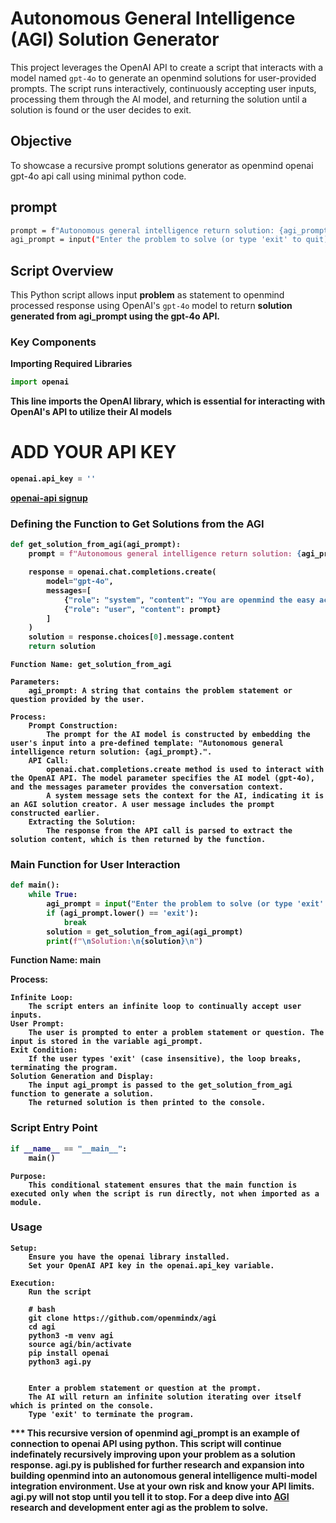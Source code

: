 # Autonomous General Intelligence (AGI) Solution Generator

This project leverages the OpenAI API to create a script that interacts with a model named `gpt-4o` to generate an openmind solutions for user-provided prompts. The script runs interactively, continuously accepting user inputs, processing them through the AI model, and returning the solution until a solution is found or the user decides to exit.

## Objective

To showcase a recursive prompt solutions generator as openmind openai gpt-4o api call using minimal python code.

## prompt

```bash
prompt = f"Autonomous general intelligence return solution: {agi_prompt}."
agi_prompt = input("Enter the problem to solve (or type 'exit' to quit): ")
```


## Script Overview

This Python script allows input <b>problem</b> as statement to openmind processed response using OpenAI's `gpt-4o` model to return <b>solution</a> generated from agi_prompt using the gpt-4o API.

### Key Components

**Importing Required Libraries**

```python
import openai
```

This line imports the OpenAI library, which is essential for interacting with OpenAI's API to utilize their AI models

# ADD YOUR API KEY

```python
openai.api_key = ''
```

<a href="https://openai.com/index/openai-api/">openai-api signup</a><br />


### Defining the Function to Get Solutions from the AGI

```python
def get_solution_from_agi(agi_prompt):
    prompt = f"Autonomous general intelligence return solution: {agi_prompt}."

    response = openai.chat.completions.create(
        model="gpt-4o",
        messages=[
            {"role": "system", "content": "You are openmind the easy action event AGI solution creator."},
            {"role": "user", "content": prompt}
        ]
    )
    solution = response.choices[0].message.content
    return solution
```
    Function Name: get_solution_from_agi

    Parameters:
        agi_prompt: A string that contains the problem statement or question provided by the user.

    Process:
        Prompt Construction:
            The prompt for the AI model is constructed by embedding the user's input into a pre-defined template: "Autonomous general intelligence return solution: {agi_prompt}.".
        API Call:
            openai.chat.completions.create method is used to interact with the OpenAI API. The model parameter specifies the AI model (gpt-4o), and the messages parameter provides the conversation context.
            A system message sets the context for the AI, indicating it is an AGI solution creator. A user message includes the prompt constructed earlier.
        Extracting the Solution:
            The response from the API call is parsed to extract the solution content, which is then returned by the function.

### Main Function for User Interaction

```python
def main():
    while True:
        agi_prompt = input("Enter the problem to solve (or type 'exit' to quit): ")
        if (agi_prompt.lower() == 'exit'):
            break
        solution = get_solution_from_agi(agi_prompt)
        print(f"\nSolution:\n{solution}\n")
```
Function Name: main

Process:

    Infinite Loop:
        The script enters an infinite loop to continually accept user inputs.
    User Prompt:
        The user is prompted to enter a problem statement or question. The input is stored in the variable agi_prompt.
    Exit Condition:
        If the user types 'exit' (case insensitive), the loop breaks, terminating the program.
    Solution Generation and Display:
        The input agi_prompt is passed to the get_solution_from_agi function to generate a solution.
        The returned solution is then printed to the console.

### Script Entry Point

```python
if __name__ == "__main__":
    main()
```
    Purpose:
        This conditional statement ensures that the main function is executed only when the script is run directly, not when imported as a module.

### Usage

    Setup:
        Ensure you have the openai library installed.
        Set your OpenAI API key in the openai.api_key variable.

    Execution:
        Run the script
        
        # bash
        git clone https://github.com/openmindx/agi
        cd agi
        python3 -m venv agi
        source agi/bin/activate
        pip install openai
        python3 agi.py
        
        
        Enter a problem statement or question at the prompt.
        The AI will return an infinite solution iterating over itself which is printed on the console.
        Type 'exit' to terminate the program.


*** This recursive version of openmind agi_prompt is an example of connection to openai API using python. This script will continue indefinately recursively improving upon your problem as a solution response. agi.py is published for further research and expansion into building openmind into an autonomous general intelligence multi-model integration environment. Use at your own risk and know your API limits. agi.py will not stop until you tell it to stop. For a deep dive into <a href="https://github.com/Professor-Codephreak"><b>AGI</b></a> research and development enter <b>agi</b> as the problem to solve.





